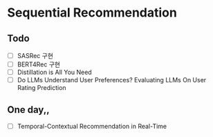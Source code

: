 # Sequential Recommendation	



## Todo

- [ ] SASRec 구현
- [ ] BERT4Rec 구현
- [ ] Distillation is All You Need
- [ ] Do LLMs Understand User Preferences? Evaluating LLMs On User Rating Prediction

## One day,,
- [ ] Temporal-Contextual Recommendation in Real-Time

